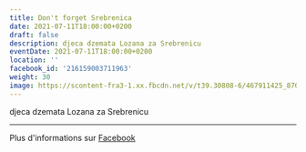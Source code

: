 ```yaml
---
title: Don't forget Srebrenica
date: 2021-07-11T18:00:00+0200
draft: false
description: djeca dzemata Lozana za Srebrenicu
eventDate: 2021-07-11T18:00:00+0200
location: ''
facebook_id: '216159003711963'
weight: 30
image: https://scontent-fra3-1.xx.fbcdn.net/v/t39.30808-6/467911425_8702124949883247_8451066247417132989_n.jpg?_nc_cat=103&ccb=1-7&_nc_sid=9e60e4&_nc_ohc=0skPSIYRuFwQ7kNvwFiFr5s&_nc_oc=Adl_MC14IVwFX2aBmWBjgqFFOTfBka-BnRU6O65y-R3Yn8ED9fN2rcy_d2A65QgkCug&_nc_zt=23&_nc_ht=scontent-fra3-1.xx&edm=ABTKTjYEAAAA&_nc_gid=CqUBAr-W5xLgUbn2h4NB_w&oh=00_AfXkS4rBYprWzIRz9GGe4VxUn40SZuz1q-Cmeg33Ny4nIw&oe=68BC4BD9
---
```


djeca dzemata Lozana za Srebrenicu

---

Plus d'informations sur [Facebook](https://facebook.com/events/216159003711963)